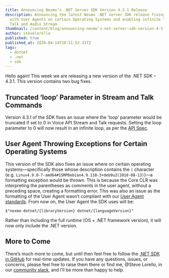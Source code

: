 ```yaml
---
title: Announcing Nexmo’s .NET Server SDK Version 4.3.1 Release
description: Announcing the latest Nexmo .NET server SDK release fixing issues
  with User Agents on certain Operating Systems and enabling infinite looping of
  Talk and Audio Stream
thumbnail: /content/blog/announcing-nexmo’s-net-server-sdk-version-4-3-1-release/e_dotnet-sdk-update_1200x600.png
author: stevelorello
published: true
published_at: 2020-04-14T20:51:52.337Z
tags:
  - dotnet
  - .net
  - sdk
---
```

Hello again! This week we are releasing a new version of the .NET SDK – 4.3.1. This version contains two bug fixes.

## Truncated ‘loop’ Parameter in Stream and Talk Commands

Version 4.3.1 of the SDK fixes an issue where the ‘loop’ parameter would be truncated if set to 0 in Voice API Stream and Talk requests. Setting the loop parameter to 0 will now result in an infinite loop, as per the [API Spec](https://developer.nexmo.com/api/voice#startStream).

## User Agent Throwing Exceptions for Certain Operating Systems

This version of the SDK also fixes an issue where on certain operating systems—specifically those whose description contains the `(` character (e.g. `Linux4.9.0-7-amd64#1SMPDebian4.9.110-3+deb9u2(2018-08-13)`)—a formatting exception would be thrown. This is because the Core CLR was interpreting the parentheses as comments in the user agent, without a preceding space, creating a formatting error. This was also an issue as the formatting of the User Agent wasn’t compliant with our [User Agent standards](https://github.com/Nexmo/repo-standards/blob/master/set-user-agent.md). From now on, the User Agent the SDK uses will be:

`$"nexmo-dotnet/{libraryVersion} dotnet/{languageVersion}"`

Rather than including the full runtime (OS + .NET framework version), it will now only include the .NET version.

## More to Come

There’s much more to come, but until then feel free to follow the [.NET SDK in GitHub](https://github.com/Nexmo/nexmo-dotnet) for real-time updates. If you have any questions, issues, or concerns, please feel free to raise them there or find me, @Steve Lorello, in our [community slack](https://developer.nexmo.com/community/slack), and I’ll be more than happy to help.